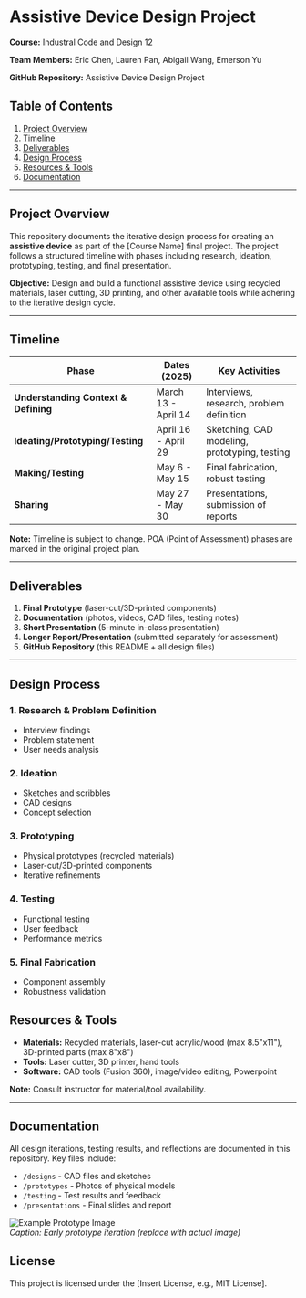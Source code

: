 # Assistive Device Design Project  
**Course:** Industral Code and Design 12

**Team Members:** Eric Chen, Lauren Pan, Abigail Wang, Emerson Yu

**GitHub Repository:** Assistive Device Design Project  


## Table of Contents
1. [Project Overview](#project-overview)  
2. [Timeline](#timeline)  
3. [Deliverables](#deliverables)  
4. [Design Process](#design-process)  
5. [Resources & Tools](#resources-tools)  
6. [Documentation](#documentation)  

---

## Project Overview
This repository documents the iterative design process for creating an **assistive device** as part of the [Course Name] final project. The project follows a structured timeline with phases including research, ideation, prototyping, testing, and final presentation.

**Objective:** Design and build a functional assistive device using recycled materials, laser cutting, 3D printing, and other available tools while adhering to the iterative design cycle.

---

## Timeline
| Phase | Dates (2025) | Key Activities |  
|-------|-------|----------------|  
| **Understanding Context & Defining** | March 13 - April 14 | Interviews, research, problem definition |  
| **Ideating/Prototyping/Testing** | April 16 - April 29 | Sketching, CAD modeling, prototyping, testing |  
| **Making/Testing** | May 6 - May 15 | Final fabrication, robust testing |  
| **Sharing** | May 27 - May 30 | Presentations, submission of reports |  

**Note:** Timeline is subject to change. POA (Point of Assessment) phases are marked in the original project plan.

---

## Deliverables
1. **Final Prototype** (laser-cut/3D-printed components)  
2. **Documentation** (photos, videos, CAD files, testing notes)  
3. **Short Presentation** (5-minute in-class presentation)  
4. **Longer Report/Presentation** (submitted separately for assessment)  
5. **GitHub Repository** (this README + all design files)  

---

## Design Process
### 1. Research & Problem Definition
- Interview findings  
- Problem statement  
- User needs analysis  

### 2. Ideation
- Sketches and scribbles  
- CAD designs  
- Concept selection  

### 3. Prototyping
- Physical prototypes (recycled materials)  
- Laser-cut/3D-printed components  
- Iterative refinements  

### 4. Testing
- Functional testing  
- User feedback  
- Performance metrics  

### 5. Final Fabrication
- Component assembly  
- Robustness validation  

## Resources & Tools
- **Materials:** Recycled materials, laser-cut acrylic/wood (max 8.5"x11"), 3D-printed parts (max 8"x8")  
- **Tools:** Laser cutter, 3D printer, hand tools  
- **Software:** CAD tools (Fusion 360), image/video editing, Powerpoint

**Note:** Consult instructor for material/tool availability.

---

## Documentation
All design iterations, testing results, and reflections are documented in this repository. Key files include:  
- `/designs` - CAD files and sketches  
- `/prototypes` - Photos of physical models  
- `/testing` - Test results and feedback  
- `/presentations` - Final slides and report  

![Example Prototype Image](/images/prototype.jpg)  
*Caption: Early prototype iteration (replace with actual image)*  

## License
This project is licensed under the [Insert License, e.g., MIT License].  